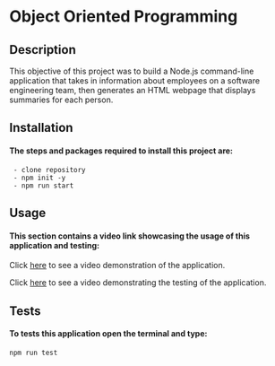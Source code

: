 # Object Oriented Programming

## Description

This objective of this project was to build a Node.js command-line application that takes in information about employees on a software engineering team, then generates an HTML webpage that displays summaries for each person.

## Installation

#### The steps and packages required to install this project are:

```
 - clone repository
 - npm init -y
 - npm run start
```

## Usage

#### This section contains a video link showcasing the usage of this application and testing:

Click [here](https://drive.google.com/file/d/1LS230KAc2vBRuz3z-qoaRytaNtiIxyTs/view?usp=sharing)
to see a video demonstration of the application.

Click [here](https://drive.google.com/file/d/13ZZOuWR5kmNQ8Q22J1I1NoafCMireXCq/view?usp=sharing)
to see a video demonstrating the testing of the application.

## Tests

#### To tests this application open the terminal and type:

```
npm run test
```
